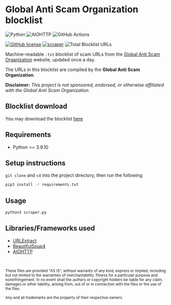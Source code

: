 # Global Anti Scam Organization blocklist

![Python](https://img.shields.io/badge/Python-FFD43B?style=for-the-badge&logo=python&logoColor=blue)
![AIOHTTP](https://img.shields.io/badge/AIOHTTP-2C5BB4?style=for-the-badge&logo=aiohttp&logoColor=white)
![GitHub Actions](https://img.shields.io/badge/GitHub_Actions-2088FF?style=for-the-badge&logo=github-actions&logoColor=white)

[![GitHub license](https://img.shields.io/badge/LICENSE-BSD--3--CLAUSE-GREEN?style=for-the-badge)](LICENSE)
[![scraper](https://img.shields.io/github/workflow/status/elliotwutingfeng/GlobalAntiScamOrg-blocklist/scraper?label=SCRAPER&style=for-the-badge)](https://github.com/elliotwutingfeng/GlobalAntiScamOrg-blocklist/actions/workflows/scraper.yml)
<img src="https://img.shields.io/tokei/lines/github/elliotwutingfeng/GlobalAntiScamOrg-blocklist?label=Total%20Blocklist%20URLS&style=for-the-badge" alt="Total Blocklist URLs"/>

Machine-readable `.txt` blocklist of scam URLs from the [Global Anti Scam Organization](https://www.globalantiscam.org/list-of-scam-websites-and-links) website, updated once a day.

The URLs in this blocklist are compiled by the **Global Anti Scam Organization**.

**Disclaimer:** _This project is not sponsored, endorsed, or otherwise affiliated with the Global Anti Scam Organization._

## Blocklist download
You may download the blocklist [here](global-anti-scam-org-scam-urls.txt?raw=1)

## Requirements

-   Python >= 3.9.10

## Setup instructions

`git clone` and `cd` into the project directory, then run the following

```bash
pip3 install -r requirements.txt
```

## Usage

```bash
python3 scraper.py
```

## Libraries/Frameworks used

-   [URLExtract](https://github.com/lipoja/URLExtract)
-   [BeautifulSoup4](https://beautiful-soup-4.readthedocs.io)
-   [AIOHTTP](https://docs.aiohttp.org/en/stable)

&nbsp;

<sup>These files are provided "AS IS", without warranty of any kind, express or implied, including but not limited to the warranties of merchantability, fitness for a particular purpose and noninfringement. In no event shall the authors or copyright holders be liable for any claim, damages or other liability, arising from, out of or in connection with the files or the use of the files.</sup>

<sub>Any and all trademarks are the property of their respective owners.</sub>
